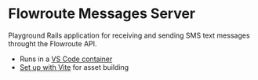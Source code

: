 # Flowroute Messages Server

Playground Rails application for receiving and sending
SMS text messages throught the Flowroute API.

* Runs in a [VS Code container](https://github.com/devcontainers/templates/tree/main/src/ruby-rails-postgres)
* [Set up with Vite](https://davidteren.medium.com/ruby-on-rails-7-high-performance-frontend-with-esbuild-rollup-vite-7712dea1917e) for asset building
